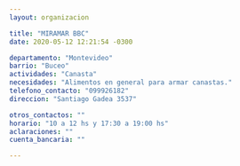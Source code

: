 ```yaml
---
layout: organizacion

title: "MIRAMAR BBC"
date: 2020-05-12 12:21:54 -0300

departamento: "Montevideo"
barrio: "Buceo"
actividades: "Canasta"
necesidades: "Alimentos en general para armar canastas."
telefono_contacto: "099926182"
direccion: "Santiago Gadea 3537"

otros_contactos: ""
horario: "10 a 12 hs y 17:30 a 19:00 hs"
aclaraciones: ""
cuenta_bancaria: ""

---
```


